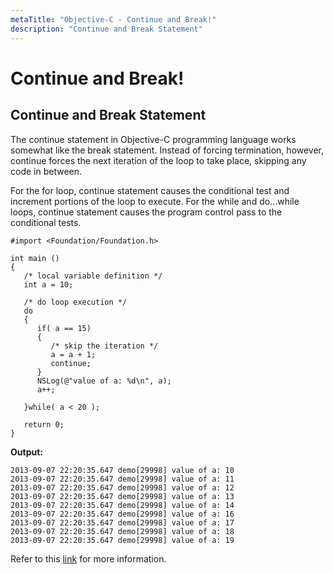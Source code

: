 ```yaml
---
metaTitle: "Objective-C - Continue and Break!"
description: "Continue and Break Statement"
---
```


# Continue and Break!




## Continue and Break Statement


The continue statement in Objective-C programming language works somewhat like the break statement. Instead of forcing termination, however, continue forces the next iteration of the loop to take place, skipping any code in between.

For the for loop, continue statement causes the conditional test and increment portions of the loop to execute. For the while and do...while loops, continue statement causes the program control pass to the conditional tests.

```objc
#import <Foundation/Foundation.h>
 
int main ()
{
   /* local variable definition */
   int a = 10;

   /* do loop execution */
   do
   {
      if( a == 15)
      {
         /* skip the iteration */
         a = a + 1;
         continue;
      }
      NSLog(@"value of a: %d\n", a);
      a++;
     
   }while( a < 20 );
 
   return 0;
}

```

**Output:**

```objc
2013-09-07 22:20:35.647 demo[29998] value of a: 10
2013-09-07 22:20:35.647 demo[29998] value of a: 11
2013-09-07 22:20:35.647 demo[29998] value of a: 12
2013-09-07 22:20:35.647 demo[29998] value of a: 13
2013-09-07 22:20:35.647 demo[29998] value of a: 14
2013-09-07 22:20:35.647 demo[29998] value of a: 16
2013-09-07 22:20:35.647 demo[29998] value of a: 17
2013-09-07 22:20:35.647 demo[29998] value of a: 18
2013-09-07 22:20:35.647 demo[29998] value of a: 19

```

Refer to this [link](https://www.tutorialspoint.com/objective_c/objective_c_continue_statement.htm) for more information.

